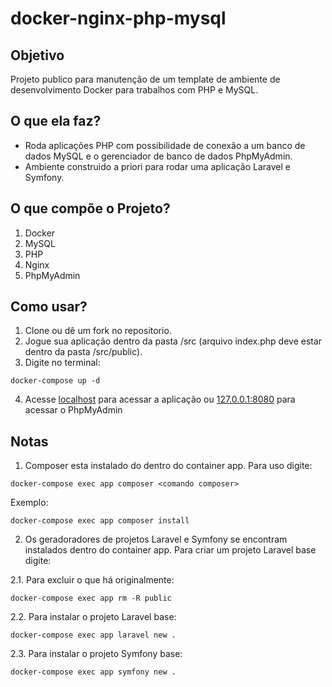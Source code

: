 # docker-nginx-php-mysql

## Objetivo
Projeto publico para manutenção de um template de ambiente de desenvolvimento Docker para trabalhos com PHP e MySQL.

## O que ela faz?
- Roda aplicações PHP com possibilidade de conexão a um banco de dados MySQL e o gerenciador de banco de dados PhpMyAdmin.
- Ambiente construido a priori para rodar uma aplicação Laravel e Symfony.

## O que compõe o Projeto?
1. Docker
2. MySQL
3. PHP
4. Nginx
5. PhpMyAdmin

## Como usar?
1. Clone ou dê um fork no repositorio.
2. Jogue sua aplicação dentro da pasta /src (arquivo index.php deve estar dentro da pasta /src/public).
3. Digite no terminal:
```
docker-compose up -d
```
4. Acesse [localhost](http://localhost/) para acessar a aplicação ou [127.0.0.1:8080](http://127.0.0.1:8080) para acessar o PhpMyAdmin

## Notas
1. Composer esta instalado do dentro do container app. Para uso digite:
```
docker-compose exec app composer <comando composer>
```
Exemplo:
```
docker-compose exec app composer install
```
2. Os geradoradores de projetos Laravel e Symfony se encontram instalados dentro do container app. Para criar um projeto Laravel base digite:<br>


2.1. Para excluir o que há originalmente:
```
docker-compose exec app rm -R public
```
2.2. Para instalar o projeto Laravel base:
```
docker-compose exec app laravel new .
```
2.3. Para instalar o projeto Symfony base:
```
docker-compose exec app symfony new .
```